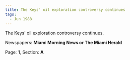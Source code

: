 ```yaml
---  
title: The Keys' oil exploration controversy continues  
tags:  
  - Jun 1988  
---  
```

  
The Keys' oil exploration controversy continues.  
  
Newspapers: **Miami Morning News or The Miami Herald**  
  
Page: **1**, Section: **A** 

